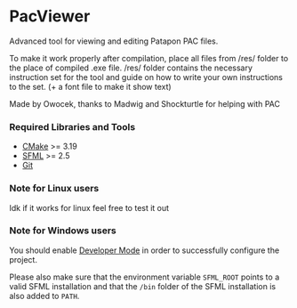 # PacViewer
 Advanced tool for viewing and editing Patapon PAC files.
 
 To make it work properly after compilation, place all files from /res/ folder to the place of compiled .exe file. /res/ folder contains the necessary instruction set for the tool and guide on how to write your own instructions to the set. (+ a font file to make it show text)
 
 Made by Owocek, thanks to Madwig and Shockturtle for helping with PAC
 
### Required Libraries and Tools

 * [CMake](https://cmake.org/download/) >= 3.19
 * [SFML](https://www.sfml-dev.org/download.php) >= 2.5
 * [Git](https://git-scm.com/downloads)

### Note for Linux users

Idk if it works for linux feel free to test it out

### Note for Windows users

You should enable [Developer Mode](https://docs.microsoft.com/en-us/windows/apps/get-started/enable-your-device-for-development) in order to successfully configure the project.

Please also make sure that the environment variable `SFML_ROOT` points to a valid SFML installation and that the `/bin` folder of the SFML installation is also added to `PATH`.
